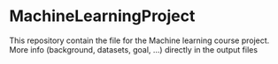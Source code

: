 # MachineLearningProject
This repository contain the file for the Machine learning course project. More info (background, datasets, goal, ...) directly in the output files
